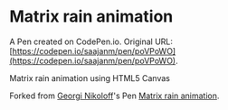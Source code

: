 # Matrix rain animation

A Pen created on CodePen.io. Original URL: [https://codepen.io/saajanm/pen/poVPoWO](https://codepen.io/saajanm/pen/poVPoWO).

Matrix rain animation using HTML5 Canvas

Forked from [Georgi Nikoloff](http://codepen.io/gbnikolov/)'s Pen [Matrix rain animation](http://codepen.io/gbnikolov/pen/sklmg/).